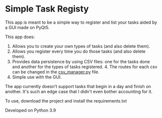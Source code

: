 # Simple Task Registy
This app is meant to be a simple way to register and list your tasks aided by a GUI made on PyQt5. 

This app does:
1. Allows you to create your own types of tasks (and also delete them).
2. Allows you register every time you do those tasks (and also delete them).
3. Provides data persistence by using CSV files: one for the tasks done and another for the types of tasks registered.
   4. The routes for each csv can be changed in the [csv_manager.py](utils/csv_manager.py) file.
4. Simple use with the GUI. 

The app currently doesn't support tasks that begin in a day and finish on another. It's such an edge case that I didn't even bother accounting for it.

To use, download the project and install the requirements.txt

Developed on Python 3.9